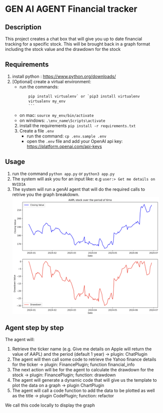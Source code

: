 # GEN AI AGENT Financial tracker

## Description

This project creates a chat box that will give you up to date financial tracking for a specific stock. This will be brought back in a graph format including the stock value and the drawdown for the stock


## Requirements
1. install python : https://www.python.org/downloads/
2. [Optional] create a virtual environment:
    - run the commands: 
        ```
            pip install virtualenv` or `pip3 install virtualenv
            virtualenv my_env
            ```
    - on mac: `source my_env/bin/activate`
    - on windows: `.\env_name\Scripts\activate`
    2. install the requirements
            `pip install -r requirements.txt`
    3. Create a file `.env`
        - run the command: 
             `cp .env.sample .env`
        - open the `.env` file and add your OpenAI api key: https://platform.openai.com/api-keys
        


## Usage
1. run the command 
    `python app.py` or `python3 app.py`
2. The system will ask you for an input like:
    e.g `user:> Get me details on NVIDIA`
3. The system will run a genAI agent that will do the required calls to retrive you the graph breakdown. 
    ![img](image/example_graph.png)

## Agent step by step
The agent will:
1. Retrieve the ticker name (e.g. Give me details on Apple will return the value of AAPL) and the period (default 1 year) -> plugin: ChatPlugin
2. The agent will then call some code to retrieve the Yahoo finance details for the ticker -> plugin: FinancePlugin; function financial_info
3. The next action will  be for the agent to calculate the drawdown for the stock -> plugin: FinancePlugin; function: drawdown
4. The agent will generate a dynamic code that will give us the template to plot the data on a graph -> plugin ChartPlugin
5. The agent will call a code function to add the data to be plotted as well as the title -> plugin CodePlugin; function: refactor

We call this code locally to display the graph
